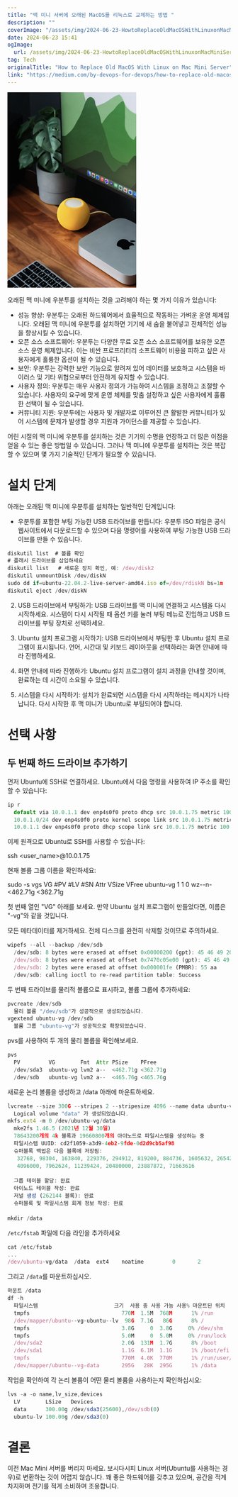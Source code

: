 ```yaml
---
title: "맥 미니 서버에 오래된 MacOS를 리눅스로 교체하는 방법 "
description: ""
coverImage: "/assets/img/2024-06-23-HowtoReplaceOldMacOSWithLinuxonMacMiniServer_0.png"
date: 2024-06-23 15:41
ogImage: 
  url: /assets/img/2024-06-23-HowtoReplaceOldMacOSWithLinuxonMacMiniServer_0.png
tag: Tech
originalTitle: "How to Replace Old MacOS With Linux on Mac Mini Server"
link: "https://medium.com/by-devops-for-devops/how-to-replace-old-macos-with-linux-on-mac-mini-server-cc618d1052a8"
---
```




![macos-linux-replacement](/assets/img/2024-06-23-HowtoReplaceOldMacOSWithLinuxonMacMiniServer_0.png)

오래된 맥 미니에 우분투를 설치하는 것을 고려해야 하는 몇 가지 이유가 있습니다:

- 성능 향상: 우분투는 오래된 하드웨어에서 효율적으로 작동하는 가벼운 운영 체제입니다. 오래된 맥 미니에 우분투를 설치하면 기기에 새 숨을 불어넣고 전체적인 성능을 향상시킬 수 있습니다.
- 오픈 소스 소프트웨어: 우분투는 다양한 무료 오픈 소스 소프트웨어를 보유한 오픈 소스 운영 체제입니다. 이는 비싼 프로프리터리 소프트웨어 비용을 피하고 싶은 사용자에게 훌륭한 옵션이 될 수 있습니다.
- 보안: 우분투는 강력한 보안 기능으로 알려져 있어 데이터를 보호하고 시스템을 바이러스 및 기타 위협으로부터 안전하게 유지할 수 있습니다.
- 사용자 정의: 우분투는 매우 사용자 정의가 가능하여 시스템을 조정하고 조절할 수 있습니다. 사용자의 요구에 맞게 운영 체제를 맞춤 설정하고 싶은 사용자에게 훌륭한 선택이 될 수 있습니다.
- 커뮤니티 지원: 우분투에는 사용자 및 개발자로 이루어진 큰 활발한 커뮤니티가 있어 시스템에 문제가 발생할 경우 지원과 가이던스를 제공할 수 있습니다.

어린 시절의 맥 미니에 우분투를 설치하는 것은 기기의 수명을 연장하고 더 많은 이점을 얻을 수 있는 좋은 방법일 수 있습니다. 그러나 맥 미니에 우분투를 설치하는 것은 복잡할 수 있으며 몇 가지 기술적인 단계가 필요할 수 있습니다.


<div class="content-ad"></div>

# 설치 단계

아래는 오래된 맥 미니에 우분투를 설치하는 일반적인 단계입니다:

- 우분투를 포함한 부팅 가능한 USB 드라이브를 만듭니다: 우분투 ISO 파일은 공식 웹사이트에서 다운로드할 수 있으며 다음 명령어를 사용하여 부팅 가능한 USB 드라이브를 만들 수 있습니다.

```js
diskutil list  # 볼륨 확인
# 플래시 드라이브를 삽입하세요
diskutil list   # 새로운 장치 확인, 예: /dev/disk2
diskutil unmountDisk /dev/diskN
sudo dd if=ubuntu-22.04.2-live-server-amd64.iso of=/dev/rdiskN bs=1m
diskutil eject /dev/diskN
```

<div class="content-ad"></div>

2. USB 드라이브에서 부팅하기: USB 드라이브를 맥 미니에 연결하고 시스템을 다시 시작하세요. 시스템이 다시 시작될 때 옵션 키를 눌러 부팅 메뉴로 진입하고 USB 드라이브를 부팅 장치로 선택하세요.

3. Ubuntu 설치 프로그램 시작하기: USB 드라이브에서 부팅한 후 Ubuntu 설치 프로그램이 표시됩니다. 언어, 시간대 및 키보드 레이아웃을 선택하라는 화면 안내에 따라 진행하세요.

4. 화면 안내에 따라 진행하기: Ubuntu 설치 프로그램이 설치 과정을 안내할 것이며, 완료하는 데 시간이 소요될 수 있습니다.

5. 시스템을 다시 시작하기: 설치가 완료되면 시스템을 다시 시작하라는 메시지가 나타납니다. 다시 시작한 후 맥 미니가 Ubuntu로 부팅되어야 합니다.

<div class="content-ad"></div>

# 선택 사항

## 두 번째 하드 드라이브 추가하기

먼저 Ubuntu에 SSH로 연결하세요. Ubuntu에서 다음 명령을 사용하여 IP 주소를 확인할 수 있습니다:

```js
ip r
  default via 10.0.1.1 dev enp4s0f0 proto dhcp src 10.0.1.75 metric 100
  10.0.1.0/24 dev enp4s0f0 proto kernel scope link src 10.0.1.75 metric 100
  10.0.1.1 dev enp4s0f0 proto dhcp scope link src 10.0.1.75 metric 100
```

<div class="content-ad"></div>

이제 원격으로 Ubuntu로 SSH를 사용할 수 있습니다:


ssh <user_name>@10.0.1.75


현재 볼륨 그룹 이름을 확인하세요:


sudo -s
vgs
  VG        #PV #LV #SN Attr   VSize    VFree
  ubuntu-vg   1   1   0 wz--n- <462.71g <362.71g


<div class="content-ad"></div>

첫 번째 열인 "VG" 아래를 보세요. 만약 Ubuntu 설치 프로그램이 만들었다면, 이름은 "-vg"와 같을 것입니다.

모든 메타데이터를 제거하세요. 전체 디스크를 완전히 삭제할 것이므로 주의하세요.

```js
wipefs --all --backup /dev/sdb
  /dev/sdb: 8 bytes were erased at offset 0x00000200 (gpt): 45 46 49 20 50 41 52 54
  /dev/sdb: 8 bytes were erased at offset 0x7470c05e00 (gpt): 45 46 49 20 50 41 52 54
  /dev/sdb: 2 bytes were erased at offset 0x000001fe (PMBR): 55 aa
  /dev/sdb: calling ioctl to re-read partition table: Success
```

두 번째 드라이브를 물리적 볼륨으로 표시하고, 볼륨 그룹에 추가하세요:

<div class="content-ad"></div>

```js
pvcreate /dev/sdb
  물리 볼륨 "/dev/sdb"가 성공적으로 생성되었습니다.
vgextend ubuntu-vg /dev/sdb
  볼륨 그룹 "ubuntu-vg"가 성공적으로 확장되었습니다.
```

pvs를 사용하여 두 개의 물리 볼륨을 확인해보세요.

```js
pvs
  PV         VG        Fmt  Attr PSize    PFree
  /dev/sda3  ubuntu-vg lvm2 a--  <462.71g <362.71g
  /dev/sdb   ubuntu-vg lvm2 a--  <465.76g <465.76g
```

새로운 논리 볼륨을 생성하고 /data 아래에 마운트하세요.

<div class="content-ad"></div>

```js
lvcreate --size 300G --stripes 2 --stripesize 4096 --name data ubuntu-vg
  Logical volume "data" 가 생성되었습니다.
mkfs.ext4 -m 0 /dev/ubuntu-vg/data
  mke2fs 1.46.5 (2021년 12월 30일)
  78643200개의 4k 블록과 19660800개의 아이노드로 파일시스템을 생성하는 중
  파일시스템 UUID: cd2f1059-a3d9-4eb2-9fde-0d2d9cb5af98
  슈퍼블록 백업은 다음 블록에 저장됨:
   32768, 98304, 163840, 229376, 294912, 819200, 884736, 1605632, 2654208,
   4096000, 7962624, 11239424, 20480000, 23887872, 71663616

  그룹 테이블 할당: 완료
  아이노드 테이블 작성: 완료
  저널 생성 (262144 블록): 완료
  슈퍼블록 및 파일시스템 회계 정보 작성: 완료

mkdir /data
```

`/etc/fstab` 파일에 다음 라인을 추가하세요

```js
cat /etc/fstab
...
/dev/ubuntu-vg/data  /data  ext4    noatime         0       2
```

그리고 `/data`를 마운트하십시오.

<div class="content-ad"></div>

```js
마운트 /data
df -h
  파일시스템                        크기  사용 중 사용 가능 사용% 마운트된 위치
  tmpfs                             770M  1.5M  768M      1% /run
  /dev/mapper/ubuntu--vg-ubuntu--lv  98G  7.1G   86G      8% /
  tmpfs                             3.8G     0  3.8G     0% /dev/shm
  tmpfs                             5.0M     0  5.0M     0% /run/lock
  /dev/sda2                         2.0G  131M  1.7G      8% /boot
  /dev/sda1                         1.1G  6.1M  1.1G      1% /boot/efi
  tmpfs                             770M  4.0K  770M      1% /run/user/1000
  /dev/mapper/ubuntu--vg-data       295G   28K  295G      1% /data
```

작업을 확인하여 각 논리 볼륨이 어떤 물리 볼륨을 사용하는지 확인하십시오:

```js
lvs -a -o name,lv_size,devices
  LV        LSize   Devices
  data      300.00g /dev/sda3(25600),/dev/sdb(0)
  ubuntu-lv 100.00g /dev/sda3(0)
```

# 결론


<div class="content-ad"></div>

이전 Mac Mini 서버를 버리지 마세요. 보시다시피 Linux 서버(Ubuntu를 사용하는 경우)로 변환하는 것이 어렵지 않습니다. 꽤 좋은 하드웨어를 갖추고 있으며, 공간을 적게 차지하며 전기를 적게 소비하며 조용합니다.